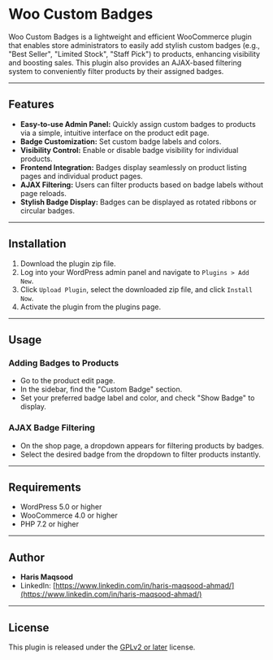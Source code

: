 # Woo Custom Badges

Woo Custom Badges is a lightweight and efficient WooCommerce plugin that enables store administrators to easily add stylish custom badges (e.g., "Best Seller", "Limited Stock", "Staff Pick") to products, enhancing visibility and boosting sales. This plugin also provides an AJAX-based filtering system to conveniently filter products by their assigned badges.

---

## Features

- **Easy-to-use Admin Panel:** Quickly assign custom badges to products via a simple, intuitive interface on the product edit page.
- **Badge Customization:** Set custom badge labels and colors.
- **Visibility Control:** Enable or disable badge visibility for individual products.
- **Frontend Integration:** Badges display seamlessly on product listing pages and individual product pages.
- **AJAX Filtering:** Users can filter products based on badge labels without page reloads.
- **Stylish Badge Display:** Badges can be displayed as rotated ribbons or circular badges.

---

## Installation

1. Download the plugin zip file.
2. Log into your WordPress admin panel and navigate to `Plugins > Add New`.
3. Click `Upload Plugin`, select the downloaded zip file, and click `Install Now`.
4. Activate the plugin from the plugins page.

---

## Usage

### Adding Badges to Products

- Go to the product edit page.
- In the sidebar, find the "Custom Badge" section.
- Set your preferred badge label and color, and check "Show Badge" to display.

### AJAX Badge Filtering

- On the shop page, a dropdown appears for filtering products by badges.
- Select the desired badge from the dropdown to filter products instantly.

---

## Requirements

- WordPress 5.0 or higher
- WooCommerce 4.0 or higher
- PHP 7.2 or higher

---

## Author

- **Haris Maqsood**
- LinkedIn: [https://www.linkedin.com/in/haris-maqsood-ahmad/](https://www.linkedin.com/in/haris-maqsood-ahmad/)

---

## License

This plugin is released under the [GPLv2 or later](https://www.gnu.org/licenses/gpl-2.0.html) license.
